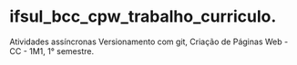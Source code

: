 # ifsul_bcc_cpw_trabalho_curriculo.
Atividades assíncronas Versionamento com git, Criação de Páginas Web - CC - 1M1, 1° semestre.
